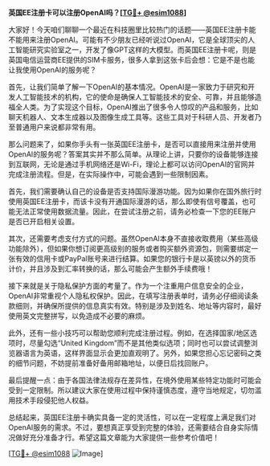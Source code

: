 **英国EE注册卡可以注册OpenAI吗？[[TG💪+ @esim1088](https://t.me/s/esim1088)]**

大家好！今天咱们聊聊一个最近在科技圈里比较热门的话题——英国EE注册卡能不能用来注册OpenAI。可能有不少朋友已经听说过OpenAI，它是全球顶尖的人工智能研究实验室之一，开发了像GPT这样的大模型。而英国EE注册卡呢，则是英国电信运营商EE提供的SIM卡服务，很多人拿到这张卡后会想：它是不是也能让我使用OpenAI的服务呢？

首先，让我们简单了解一下OpenAI的基本情况。OpenAI是一家致力于研究和开发人工智能技术的机构，它的使命是确保人工智能技术的安全、可靠，并且能够造福全人类。为了实现这个目标，OpenAI推出了很多令人惊叹的产品和服务，比如聊天机器人、文本生成器以及图像生成工具等。这些工具对于科研人员、开发者乃至普通用户来说都非常有用。

那么问题来了，如果你手头有一张英国EE注册卡，是否可以直接用来注册并使用OpenAI的服务呢？答案其实并不那么简单。从理论上讲，只要你的设备能够连接到互联网，无论是通过手机网络还是Wi-Fi，理论上都可以访问OpenAI的官网并完成注册流程。但是，在实际操作中，可能会遇到一些限制因素。

首先，我们需要确认自己的设备是否支持国际漫游功能。因为如果你在国外旅行时使用英国EE注册卡，而该卡没有开通国际漫游的话，那么即使有信号覆盖，也可能无法正常使用数据流量。因此，在尝试注册之前，请务必检查一下您的EE账户是否已开启相关设置。

其次，还需要考虑支付方式的问题。虽然OpenAI本身不直接收取费用（某些高级功能除外），但如果你想订阅更高级别的服务或者购买额外资源包，则需要绑定一张有效的信用卡或PayPal账号来进行结算。如果您的银行卡是以英镑以外的货币计价，并且涉及到汇率转换的话，那么可能会产生额外手续费哦！

接下来就是关于隐私保护方面的考量了。作为一个注重用户信息安全的企业，OpenAI非常重视个人隐私权保护。因此，在填写注册表单时，请务必仔细阅读条款细则，并确保所提供的信息真实有效。特别是涉及到姓名、地址等内容时，最好使用英文完整拼写，以免造成不必要的麻烦。

此外，还有一些小技巧可以帮助您顺利完成注册过程。例如，在选择国家/地区选项时，尽量勾选“United Kingdom”而不是其他类似选项；同时也可以尝试调整浏览器语言为英语，这样界面显示会更加直观明了。另外，如果您担心忘记密码之类的细节问题，不妨提前准备好备用邮箱地址，以便日后找回账户。

最后提醒一点：由于各国法律法规存在差异性，在境外使用某些特定功能时可能会受到一定限制。所以建议大家在使用过程中保持谨慎态度，遵守当地规定，切勿滥用技术手段侵犯他人权益。

总结起来，英国EE注册卡确实具备一定的灵活性，可以在一定程度上满足我们对OpenAI服务的需求。不过，要想真正享受到完整的体验，还需要结合自身实际情况做好充分准备才行。希望这篇文章能为大家提供一些参考价值吧！

[[TG💪+ @esim1088](https://t.me/s/esim1088) ![Image](https://i.postimg.cc/4NQfJmqS/Snipaste-2025-05-13-00-14-12.png)]